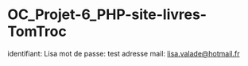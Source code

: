 # OC_Projet-6_PHP-site-livres-TomTroc

identifiant: Lisa
mot de passe: test
adresse mail: lisa.valade@hotmail.fr

